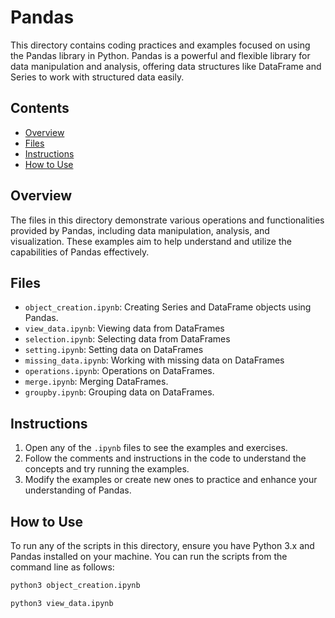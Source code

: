 # Pandas

This directory contains coding practices and examples focused on using the Pandas library in Python. Pandas is a powerful and flexible library for data manipulation and analysis, offering data structures like DataFrame and Series to work with structured data easily.

## Contents

- [Overview](#overview)
- [Files](#files)
- [Instructions](#instructions)
- [How to Use](#how-to-use)


## Overview

The files in this directory demonstrate various operations and functionalities provided by Pandas, including data manipulation, analysis, and visualization. These examples aim to help understand and utilize the capabilities of Pandas effectively.

## Files

- `object_creation.ipynb`: Creating Series and DataFrame objects using Pandas.
- `view_data.ipynb`: Viewing data from DataFrames
- `selection.ipynb`: Selecting data from DataFrames
- `setting.ipynb`: Setting data on DataFrames
- `missing_data.ipynb`: Working with missing data on DataFrames
- `operations.ipynb`: Operations on DataFrames.
- `merge.ipynb`: Merging DataFrames.
- `groupby.ipynb`: Grouping data on DataFrames.

## Instructions

1. Open any of the `.ipynb` files to see the examples and exercises.
2. Follow the comments and instructions in the code to understand the concepts and try running the examples.
3. Modify the examples or create new ones to practice and enhance your understanding of Pandas.

## How to Use

To run any of the scripts in this directory, ensure you have Python 3.x and Pandas installed on your machine. You can run the scripts from the command line as follows:

```bash
python3 object_creation.ipynb
```

```bash
python3 view_data.ipynb
```